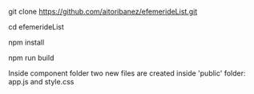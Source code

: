 git clone https://github.com/aitoribanez/efemerideList.git

cd efemerideList

npm install

npm run build

Inside component folder two new files are created inside 'public' folder: app.js and style.css